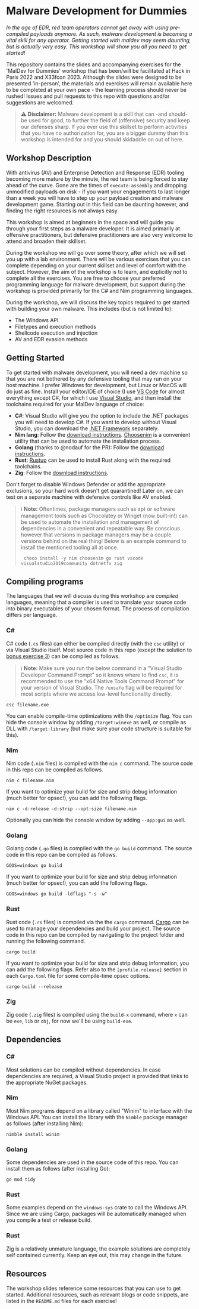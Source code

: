 # Malware Development for Dummies

*In the age of EDR, red team operators cannot get away with using pre-compiled payloads anymore. As such, malware development is becoming a vital skill for any operator. Getting started with maldev may seem daunting, but is actually very easy. This workshop will show you all you need to get started!*

This repository contains the slides and accompanying exercises for the 'MalDev for Dummies' workshop that has been/will be facilitated at Hack in Paris 2022 and X33fcon 2023. Although the slides were designed to be presented 'in-person', the materials and exercises will remain available here to be completed at your own pace - the learning process should never be rushed! Issues and pull requests to this repo with questions and/or suggestions are welcomed.

> ⚠ **Disclaimer:** Malware development is a skill that can -and should- be used for good, to further the field of (offensive) security and keep our defenses sharp. If you ever use this skillset to perform activities that you have no authorization for, you are a bigger dummy than this workshop is intended for and you should skidaddle on out of here.

## Workshop Description

With antivirus (AV) and Enterprise Detection and Response (EDR) tooling becoming more mature by the minute, the red team is being forced to stay ahead of the curve. Gone are the times of `execute-assembly` and dropping unmodified payloads on disk - if you want your engagements to last longer than a week you will have to step up your payload creation and malware development game. Starting out in this field can be daunting however, and finding the right resources is not always easy.

This workshop is aimed at beginners in the space and will guide you through your first steps as a malware developer. It is aimed primarily at offensive practitioners, but defensive practitioners are also very welcome to attend and broaden their skillset. 

During the workshop we will go over some theory, after which we will set you up with a lab environment. There will be various exercises that you can complete depending on your current skillset and level of comfort with the subject. However, the aim of the workshop is to learn, and explicitly *not* to complete all the exercises. You are free to choose your preferred programming language for malware development, but support during the workshop is provided primarily for the C# and Nim programming languages.

During the workshop, we will discuss the key topics required to get started with building your own malware. This includes (but is not limited to):
- The Windows API
- Filetypes and execution methods
- Shellcode execution and injection
- AV and EDR evasion methods

## Getting Started

To get started with malware development, you will need a dev machine so that you are not bothered by any defensive tooling that may run on your host machine. I prefer Windows for development, but Linux or MacOS will do just as fine. Install your editor/IDE of choice (I use [VS Code](https://code.visualstudio.com/) for almost everything except C#, for which I use [Visual Studio](https://visualstudio.microsoft.com/vs/community/), and then install the toolchains required for your MalDev language of choice:

- **C#**: Visual Studio will give you the option to include the .NET packages you will need to develop C#. If you want to develop without Visual Studio, you can download the [.NET Framework](https://dotnet.microsoft.com/en-us/download/dotnet-framework) separately.
- **Nim lang**: Follow the [download instructions](https://nim-lang.org/install.html). [Choosenim](https://github.com/dom96/choosenim) is a convenient utility that can be used to automate the installation process.
- **Golang** (thanks to @nodauf for the PR): Follow the [download instructions](https://go.dev/doc/install).
- **Rust**: [Rustup](https://www.rust-lang.org/tools/install) can be used to install Rust along with the required toolchains. 
- **Zig**: Follow the [download instructions](https://ziglang.org/download/).

Don't forget to disable Windows Defender or add the appropriate exclusions, so your hard work doesn't get quarantined! Later on, we can test on a separate machine with defensive controls like AV enabled.

> ℹ **Note:** Oftentimes, package managers such as apt or software management tools such as Chocolatey or Winget (now built-in!) can be used to automate the installation and management of dependencies in a convenient and repeatable way. Be conscious however that versions in package managers may be a couple versions behind on the real thing! Below is an example command to install the mentioned tooling all at once.
>
> ```
>  choco install -y nim choosenim go rust vscode visualstudio2019community dotnetfx zig
> ```

## Compiling programs

The languages that we will discuss during this workshop are *compiled* languages, meaning that a compiler is used to translate your source code into binary executables of your chosen format. The process of compilation differs per language. 

### C#

C# code (`.cs` files) can either be compiled directly (with the `csc` utility) or via Visual Studio itself. Most source code in this repo (except the solution to [bonus exercise 3](./Exercises/BONUS%20Exercise%203%20-%20Basic%20EDR%20Evasion/solutions/csharp/)) can be compiled as follows.

> ℹ **Note:** Make sure you run the below command in a "Visual Studio Developer Command Prompt" so it knows where to find `csc`, it is recommended to use the "x64 Native Tools Command Prompt" for your version of Visual Studio. The `/unsafe` flag will be required for most scripts where we access low-level functionality directly.

```
csc filename.exe
```

You can enable compile-time optimizations with the `/optimize` flag. You can hide the console window by adding `/target:winexe` as well, or compile as DLL with `/target:library` (but make sure your code structure is suitable for this).

### Nim

Nim code (`.nim` files) is compiled with the `nim c` command. The source code in this repo can be compiled as follows.

```
nim c filename.nim
```

If you want to optimize your build for size and strip debug information (much better for opsec!), you can add the following flags.

```
nim c -d:release -d:strip --opt:size filename.nim
```

Optionally you can hide the console window by adding `--app:gui` as well.

### Golang

Golang code (`.go` files) is compiled with the `go build` command. The source code in this repo can be compiled as follows.

```
GOOS=windows go build
```

If you want to optimize your build for size and strip debug information (much better for opsec!), you can add the following flags.

```
GOOS=windows go build -ldflags "-s -w"
```

### Rust

Rust code (`.rs` files) is compiled via the the `cargo` command. [Cargo](https://doc.rust-lang.org/cargo/guide) can be used to manage your dependencies and build your project. The source code in this repo can be compiled by navigating to the project folder and running the following command.

```
cargo build
```

If you want to optimize your build for size and strip debug information, you can add the following flags. Refer also to the `[profile.release]` section in each `Cargo.toml` file for some compile-time opsec options.

```
cargo build --release
```

### Zig

Zig code (`.zig` files) is compiled using the `build-x` command, where `x` can be `exe`, `lib` or `obj`, for now we'll be using `build-exe`.

## Dependencies

### C#

Most solutions can be compiled without dependencies. In case dependencies are required, a Visual Studio project is provided that links to the appropriate NuGet packages.

### Nim

Most Nim programs depend on a library called "Winim" to interface with the Windows API. You can install the library with the `Nimble` package manager as follows (after installing Nim):

```
nimble install winim
```

### Golang

Some dependencies are used in the source code of this repo. You can install them as follows (after installing Go):

```
go mod tidy
```

### Rust

Some examples depend on the `windows-sys` crate to call the Windows API. Since we are using Cargo, packages will be automatically managed when you compile a test or release build.

### Rust

Zig is a relatively unmature language, the example solutions are completely self contained currently. Keep an eye out, this may change in the future.

## Resources

The workshop slides reference some resources that you can use to get started. Additional resources, such as relevant blogs or code snippets, are listed in the `README.md` files for each exercise!
